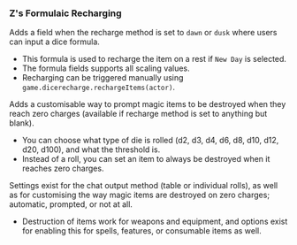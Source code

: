 ### Z's Formulaic Recharging

Adds a field when the recharge method is set to `dawn` or `dusk` where users can input a dice formula.
- This formula is used to recharge the item on a rest if `New Day` is selected.
- The formula fields supports all scaling values.
- Recharging can be triggered manually using `game.dicerecharge.rechargeItems(actor)`.

Adds a customisable way to prompt magic items to be destroyed when they reach zero charges (available if recharge method is set to anything but blank).
- You can choose what type of die is rolled (d2, d3, d4, d6, d8, d10, d12, d20, d100), and what the threshold is.
- Instead of a roll, you can set an item to always be destroyed when it reaches zero charges.

Settings exist for the chat output method (table or individual rolls), as well as for customising the way magic items are destroyed on zero charges; automatic, prompted, or not at all.
- Destruction of items work for weapons and equipment, and options exist for enabling this for spells, features, or consumable items as well.
